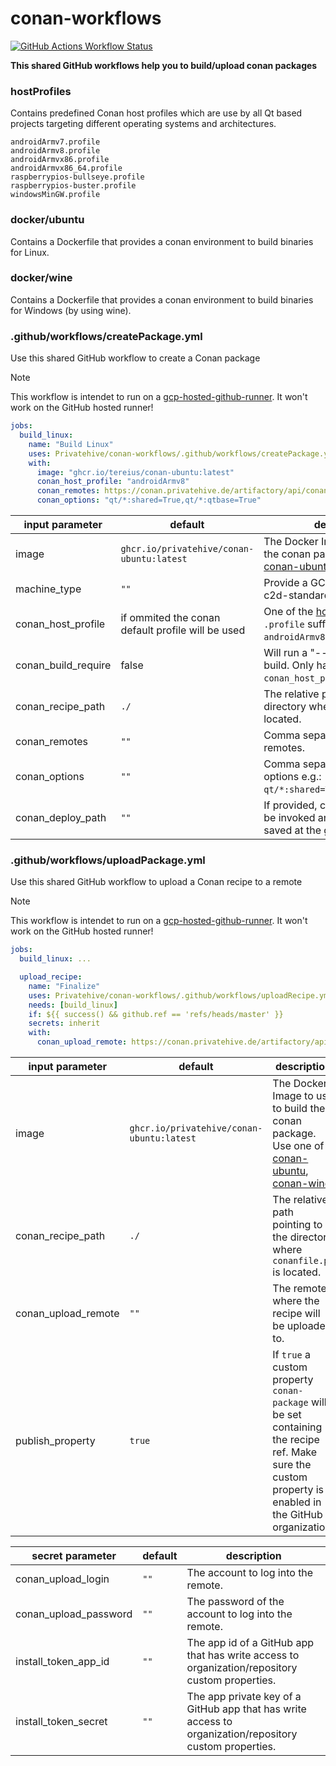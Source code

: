 # conan-workflows

[![GitHub Actions Workflow Status](https://img.shields.io/github/actions/workflow/status/Privatehive/conan-workflows/main.yml?branch=master&style=flat&logo=github&label=Docker+build)](https://github.com/Privatehive/conan-workflows/actions?query=branch%3Amaster)

**This shared GitHub workflows help you to build/upload conan packages**

### hostProfiles

Contains predefined Conan host profiles which are use by all Qt based projects targeting different operating systems and architectures.
```
androidArmv7.profile
androidArmv8.profile
androidArmvx86.profile
androidArmvx86_64.profile
raspberrypios-bullseye.profile
raspberrypios-buster.profile
windowsMinGW.profile
```

### docker/ubuntu

Contains a Dockerfile that provides a conan environment to build binaries for Linux.

### docker/wine

Contains a Dockerfile that provides a conan environment to build binaries for Windows (by using wine).

### .github/workflows/createPackage.yml

Use this shared GitHub workflow to create a Conan package

> [!NOTE]
> This workflow is intendet to run on a [gcp-hosted-github-runner](https://github.com/Privatehive/gcp-hosted-github-runner). It won't work on the GitHub hosted runner!

``` yml
jobs:
  build_linux:
    name: "Build Linux"
    uses: Privatehive/conan-workflows/.github/workflows/createPackage.yml@master
    with:
      image: "ghcr.io/tereius/conan-ubuntu:latest"
      conan_host_profile: "androidArmv8"
      conan_remotes: https://conan.privatehive.de/artifactory/api/conan/public-conan
      conan_options: "qt/*:shared=True,qt/*:qtbase=True"
```

| input parameter     | default                                           | description                                                                                                                |
| ------------------- | ------------------------------------------------- | -------------------------------------------------------------------------------------------------------------------------- |
| image               | `ghcr.io/privatehive/conan-ubuntu:latest`         | The Docker Image to use to build the conan package. Use one of [conan-ubuntu](#docker/ubuntu), [conan-wine](#docker/wine). |
| machine_type        | `""`                                              | Provide a GCE machine type e.g. c2d-standard-8                                                                             |
| conan_host_profile  | if ommited the conan default profile will be used | One of the [hostProfiles](#hostProfiles) (omit the `.profile` suffix - e.g. `androidArmv8`).                               |
| conan_build_require | false                                             | Will run a "--build-require" build. Only has an effect if `conan_host_profile` is provided.                                |
| conan_recipe_path   | `./`                                              | The relative path pointing to the directory where `conanfile.py` is located.                                               |
| conan_remotes       | `""`                                              | Comma separated list of conan remotes.                                                                                     |
| conan_options       | `""`                                              | Comma separated list of conan options e.g.: `qt/*:shared=True,qt/*:GUI=True`.                                              |
| conan_deploy_path   | `""`                                              | If provided, conan deploy() will be invoked and the output is saved at the given path.                                     |

### .github/workflows/uploadPackage.yml

Use this shared GitHub workflow to upload a Conan recipe to a remote

> [!NOTE]
> This workflow is intendet to run on a [gcp-hosted-github-runner](https://github.com/Privatehive/gcp-hosted-github-runner). It won't work on the GitHub hosted runner!

``` yml
jobs:
  build_linux: ...

  upload_recipe:
    name: "Finalize"
    uses: Privatehive/conan-workflows/.github/workflows/uploadRecipe.yml@master
    needs: [build_linux]
    if: ${{ success() && github.ref == 'refs/heads/master' }}
    secrets: inherit
    with:
      conan_upload_remote: https://conan.privatehive.de/artifactory/api/conan/public-conan
```

| input parameter     | default                                   | description                                                                                                                                             |
| ------------------- | ----------------------------------------- | ------------------------------------------------------------------------------------------------------------------------------------------------------- |
| image               | `ghcr.io/privatehive/conan-ubuntu:latest` | The Docker Image to use to build the conan package. Use one of [conan-ubuntu](#docker/ubuntu), [conan-wine](#docker/wine).                              |
| conan_recipe_path   | `./`                                      | The relative path pointing to the directory where `conanfile.py` is located.                                                                            |
| conan_upload_remote | `""`                                      | The remote where the recipe will be uploaded to.                                                                                                        |
| publish_property    | `true`                                    | If `true` a custom property `conan-package` will be set containing the recipe ref. Make sure the custom property is enabled in the GitHub organization. |

| secret parameter      | default | description                                                                                             |
| --------------------- | ------- | ------------------------------------------------------------------------------------------------------- |
| conan_upload_login    | `""`    | The account to log into the remote.                                                                     |
| conan_upload_password | `""`    | The password of the account to log into the remote.                                                     |
| install_token_app_id  | `""`    | The app id of a GitHub app that has write access to organization/repository custom properties.          |
| install_token_secret  | `""`    | The app private key of a GitHub app that has write access to organization/repository custom properties. |


